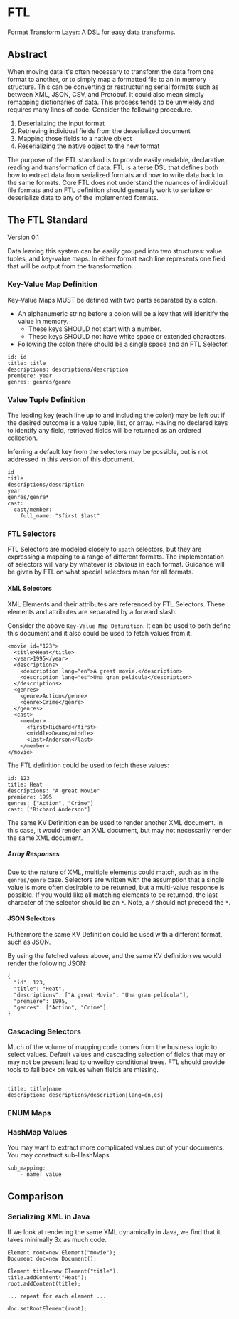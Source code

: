 # FTL
Format Transform Layer: A DSL for easy data transforms.

## Abstract

When moving data it's often necessary to transform the data from one format to another, or to simply map a formatted file to an in memory structure.  This can be converting or restructuring serial formats such as between XML, JSON, CSV, and Protobuf.  It could also mean simply remapping dictionaries of data.  This process tends to be unwieldy and requires many lines of code.  Consider the following procedure.

1. Deserializing the input format
2. Retrieving individual fields from the deserialized document
3. Mapping those fields to a native object
4. Reserializing the native object to the new format

The purpose of the FTL standard is to provide easily readable, declarative, reading and transformation of data.  FTL is a terse DSL that defines both how to extract data from serialized formats and how to write data back to the same formats.  Core FTL does not understand the nuances of individual file formats and an FTL definition should generally work to serialize or deserialize data to any of the implemented formats.

## The FTL Standard
Version 0.1

Data leaving this system can be easily grouped into two structures: value tuples, and key-value maps.  In either format each line represents one field that will be output from the transformation.

### Key-Value Map Definition

Key-Value Maps MUST be defined with two parts separated by a colon.  

* An alphanumeric string before a colon will be a key that will idenitify the value in memory.
  * These keys SHOULD not start with a number.
  * These keys SHOULD not have white space or extended characters.
* Following the colon there should be a single space and an FTL Selector.

```
id: id
title: title
descriptions: descriptions/description
premiere: year
genres: genres/genre
```

### Value Tuple Definition

The leading key (each line up to and including the colon) may be left out if the desired outcome is a value tuple, list, or array.  Having no declared keys to identify any field, retrieved fields will be returned as an ordered collection.  

Inferring a default key from the selectors may be possible, but is not addressed in this version of this document.

```
id
title
descriptions/description
year
genres/genre*
cast:
  cast/member:
    full_name: "$first $last"
```


### FTL Selectors

FTL Selectors are modeled closely to `xpath` selectors, but they are expressing a mapping to a range of different formats.  The implementation of selectors will vary by whatever is obvious in each format.  Guidance will be given by FTL on what special selectors mean for all formats.

#### XML Selectors

XML Elements and their attributes are referenced by FTL Selectors.  These elements and attributes are separated by a forward slash.

Consider the above `Key-Value Map Definition`.  It can be used to both define this document and it also could be used to fetch values from it.

```
<movie id="123">
  <title>Heat</title>
  <year>1995</year>
  <descriptions>
    <description lang="en">A great movie.</description>
    <description lang="es">Una gran película</description>
  </descriptions>
  <genres>
    <genre>Action</genre>
    <genre>Crime</genre>
  </genres>
  <cast>
    <member>
      <first>Richard</first>
      <middle>Dean</middle>
      <last>Anderson</last>
    </member>
</movie>
```

The FTL definition could be used to fetch these values:

```
id: 123
title: Heat
descriptions: "A great Movie"
premiere: 1995
genres: ["Action", "Crime"]
cast: ["Richard Anderson"]
```

The same KV Definition can be used to render another XML document.  In this case, it would render an XML document, but may not necessarily render the same XML document.

##### Array Responses

Due to the nature of XML, multiple elements could match, such as in the `genres/genre` case.  Selectors are written with
the assumption that a single value is more often desirable to be returned, but a multi-value response is possible.  If you would like all matching 
elements to be returned, the last character of the selector should be an `*`.  Note, a `/` should not preceed the `*`. 

#### JSON Selectors

Futhermore the same KV Definition could be used with a different format, such as JSON.

By using the fetched values above, and the same KV definition we would render the following JSON:

```
{
  "id": 123,
  "title": "Heat",
  "descriptions": ["A great Movie", "Una gran película"],
  "premiere": 1995,
  "genres": ["Action", "Crime"]
}
```

### Cascading Selectors

Much of the volume of mapping code comes from the business logic to select values.  Default values and cascading selection of fields that may or may not be present lead to unweildy conditional trees.  FTL should provide tools to fall back on values when fields are missing.

```

title: title|name
description: descriptions/description[lang=en,es]
```

### ENUM Maps

### HashMap Values

You may want to extract more complicated values out of your documents.  You may construct sub-HashMaps

```$xslt
sub_mapping:
    - name: value

```

## Comparison

### Serializing XML in Java

If we look at rendering the same XML dynamically in Java, we find that it takes minimally 3x as much code.
```
Element root=new Element("movie");
Document doc=new Document();

Element title=new Element("title");
title.addContent("Heat");
root.addContent(title);

... repeat for each element ...

doc.setRootElement(root);
```
